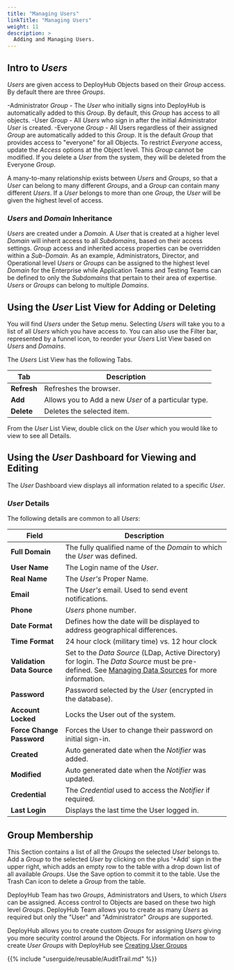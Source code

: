 ```yaml
---
title: "Managing Users"
linkTitle: "Managing Users"
weight: 11
description: >
  Adding and Managing Users. 
---
```


## Intro to _Users_

_Users_ are given access to DeployHub Objects based on their _Group_ access. By default there are three _Groups_.

-Administrator _Group_ - The _User_ who initially signs into DeployHub is automatically added to this _Group_. By default, this _Group_ has access to all objects.
-User _Group_ - All _Users_ who sign in after the initial Administrator _User_ is created.
-Everyone _Group_ - All Users regardless of their assigned _Group_ are automatically added to this _Group_. It is the default _Group_ that provides access to "everyone" for all Objects.  To restrict _Everyone_ access, update the _Access_ options at the Object level.  This _Group_ cannot be modified.  If you delete a _User_ from the system, they will be deleted from the Everyone _Group_.

A many-to-many relationship exists between _Users_ and _Groups_, so that a _User_ can belong to many different _Groups_, and a _Group_ can contain many different _Users_. If a _User_ belongs to more than one _Group_, the _User_ will be given the highest level of access.

### _Users_ and _Domain_ Inheritance

_Users_ are created under a _Domain_. A _User_ that is created at a higher level _Domain_ will inherit access to all _Subdomains_, based on their access settings. _Group_ access and inherited access properties can be overridden within a _Sub-Domain_. As an example, Administrators, Director, and Operational level _Users_ or _Groups_ can be assigned to the highest level _Domain_ for the Enterprise while Application Teams and Testing Teams can be defined to only the _Subdomains_ that pertain to their area of expertise. _Users_ or _Groups_ can belong to multiple _Domains_.  

## Using the _User_ List View for Adding or Deleting

You will find _Users_ under the Setup menu.  Selecting _Users_ will take you to a list of all _Users_ which you have access to. You can also use the Filter bar, represented by a funnel icon, to reorder your _Users_ List View based on _Users_ and _Domains_.

The _Users_ List View has the following Tabs.

| Tab         | Description                                          |
|-------------|------------------------------------------------------|
| **Refresh** | Refreshes the browser.                               |
| **Add**     | Allows you to Add a new _User_ of a particular type. |
| **Delete**  | Deletes the selected item.                           |

From the _User_ List View, double click on the _User_ which you would like to view to see all Details.  

## Using the _User_ Dashboard for Viewing and Editing

The _User_ Dashboard view displays all information related to a specific _User_.

### _User_ Details

The following details are common to all _Users_:

| Field                                              | Description                                                                                                                                                                                                                     |
|----------------------------------------------------|---------------------------------------------------------------------------------------------------------------------------------------------------------------------------------------------------------------------------------|
| **Full Domain**                                    | The fully qualified name of the _Domain_ to which the _User_ was defined.                                                                                                                                                       |
| **User Name**                                      | The Login name of the _User_.                                                                                                                                                                                                   |
| **Real Name**                                      | The _User's_ Proper Name.                                                                                                                                                                                                       |
| **Email**                                          | The _User's_ email. Used to send event notifications.                                                                                                                                                                           |
| **Phone**                                          | _Users_ phone number.                                                                                                                                                                                                           |
| **Date Format**                                    | Defines how the date will be displayed to address geographical differences.                                                                                                                                                     |
| **Time Format**                                    | 24 hour clock (military time) vs. 12 hour clock                                                                                                                                                                                 |
| **Validation Data Source** | Set to the _Data Source_ (LDap, Active Directory) for login. The _Data Source_ must be pre-defined.  See [Managing Data Sources](/userguide/advanced-features/deployments/2-data-sources/) for more information. |
| **Password**                                       | Password selected by the _User_ (encrypted in the database).                                                                                                                                                                    |
| **Account Locked**                                 | Locks the User out of the system.                                                                                                                                                                                               |
| **Force Change Password**                          | Forces the User to change their password on initial sign-in.                                                                                                                                                                    |
| **Created**                                        | Auto generated date when the _Notifier_ was added.                                                                                                                                                                              |
| **Modified**                                       | Auto generated date when the _Notifier_ was updated.                                                                                                                                                                            |
| **Credential**                                     | The _Credential_ used to access the _Notifier_ if required.                                                                                                                                                                     |
| **Last Login**                                     | Displays the last time the User logged in.                                                                                                                                                                                      |

## Group Membership

This Section contains a list of all the _Groups_ the selected _User_ belongs to. Add a _Group_ to the selected _User_ by clicking on the plus '+Add' sign in the upper right, which adds an empty row to the table with a drop down list of all available _Groups_. Use the Save option to commit it to the table. Use the Trash Can icon to delete a _Group_ from the table.

DeployHub Team has two _Groups_, Administrators and Users, to which _Users_ can be assigned.  Access control to Objects are based on these two high level _Groups_. DeployHub Team allows you to create as many _Users_ as required but only the "User" and "Administrator" _Groups_ are supported.

DeployHub allows you to create custom _Groups_ for assigning _Users_ giving you more security control around the Objects. For information on how to create _User_ _Groups_ with DeployHub see [Creating User Groups](/userguide/user-groups/.)

{{% include "userguide/reusable/AuditTrail.md" %}}
